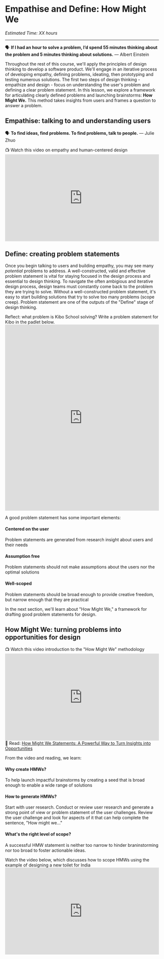 
# Empathise and Define: How Might We
*Estimated Time: XX hours*

---

<aside>
  
  🗣 **If I had an hour to solve a problem, I’d spend 55 minutes thinking about the problem and 5 minutes thinking about solutions.** — Albert Einstein
  
</aside>

Throughout the rest of this course, we'll apply the principles of design thinking to develop a software product. We'll engage in an iterative process of developing empathy, defining problems, ideating, then prototyping and testing numerous solutions.  The first two steps of design thinking - empathize and design - focus on understanding the user's problem and defining a clear problem statement. In this lesson, we explore a framework for articulating clearly defined problems and launching brainstorms: **How Might We.** This method takes insights from users and frames a question to answer a problem. 


## Empathise: talking to and understanding users

<aside>
  
  🗣 **To find ideas, find problems. To find problems, talk to people.** — Julie Zhuo
  
</aside>
 
<aside> 
  📺 Watch this video on empathy and human-centered design
</aside>

<div style="position: relative; padding-bottom: 56.25%; height: 0;"><iframe src="https://player.vimeo.com/video/103471248?h=f3d0b5f48c" frameborder="0" allow="accelerometer; autoplay; clipboard-write; encrypted-media; gyroscope; picture-in-picture" allowfullscreen style="position: absolute; top: 0; left: 0; width: 100%; height: 100%;"></iframe></div>



## Define: creating problem statements
Once you begin talking to users and building empathy, you may see many _potential_ problems to address. A well-constructed, valid and effective problem statement is vital for staying focused in the design process and essential to design thinking. To navigate the often ambigious and iterative design process, design teams must constantly come back to the problem they are trying to solve. Without a well-constructed problem statement, it's easy to start building solutions that try to solve too many problems (scope creep).  Problem statement are one of the outputs of the "Define" stage of design thinking. 

<aside>
  Reflect: what problem is Kibo School solving? Write a problem statement for Kibo in the padlet below.</aside>

<iframe src="https://padlet.com/embed/qlfa3td62m0w83ev" frameborder="0" allow="camera;microphone;geolocation" style="width:100%;height:608px;display:block;padding:0;margin:0"></iframe></p>

A good problem statement has some important elements:

#### Centered on the user
Problem statements are generated from research insight about users and their needs

#### Assumption free
Problem statements should not make assumptions about the users nor the optimal solutions

#### Well-scoped
Problem statements should be broad enough to provide creative freedom, but narrow enough that they are practical 

In the next section, we'll learn about "How Might We," a framework for drafting good problem statements for design. 


## How Might We: turning problems into opportunities for design

<aside> 📺 Watch this video introduction to the "How Might We" methodology
  </aside>

<div style="position: relative; padding-bottom: 56.25%; height: 0;"><iframe src="https://player.vimeo.com/video/364634597?h=1d05eeef81" frameborder="0" allow="accelerometer; autoplay; clipboard-write; encrypted-media; gyroscope; picture-in-picture" allowfullscreen style="position: absolute; top: 0; left: 0; width: 100%; height: 100%;"></iframe></div>

<aside> 
  📖 Read: <a href="https://dscout.com/people-nerds/how-might-we-statements" target="_blank">How Might We Statements: A Powerful Way to Turn Insights into Opportunities</a>
  </aside>

From the video and reading, we learn:

#### Why create HMWs?
To help launch impactful brainstorms by creating a seed that is broad enough to enable a wide range of solutions 

#### How to generate HMWs?
Start with user research. Conduct or review user research and generate a strong point of view or problem statement of the user challenges. Review the user challenge and look for aspects of it that can help complete the sentence, "How might we..." 


#### What's the right level of scope?
A successful HMW statement is neither too narrow to hinder braninstorming nor too broad to foster actionable ideas. 
<aside>
  Watch the video below, which discusses how to scope HMWs using the example of designing a new toilet for India
   </aside>
  
  <div style="position: relative; padding-bottom: 56.25%; height: 0;"><iframe src="https://player.vimeo.com/video/102964749?h=2274197955" frameborder="0" allow="accelerometer; autoplay; clipboard-write; encrypted-media; gyroscope; picture-in-picture" allowfullscreen style="position: absolute; top: 0; left: 0; width: 100%; height: 100%;"></iframe></div>



